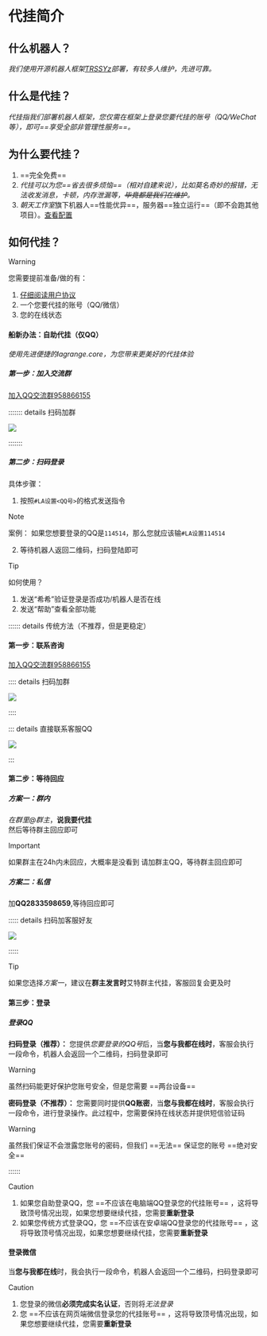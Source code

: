 # 代挂简介

## 什么机器人？
*我们使用开源机器人框架[TRSSYz](https://netlify.trss,me)部署，有较多人维护，先进可靠。*

## 什么是代挂？
*代挂指我们部署机器人框架，您仅需在框架上登录您要代挂的账号（QQ/WeChat等），即可==享受全部非管理性服务==。*

## 为什么要代挂？
1. ==完全免费==
2. *代挂可以为您==省去很多烦恼==（相对自建来说），比如莫名奇妙的报错，无法收发消息，卡顿，内存泄漏等，~~毕竟都是我们在维护~~。*
3. *朝天工作室*旗下机器人==性能优异==，服务器==独立运行==（即不会跑其他项目）。[查看配置](./sys)

## 如何代挂？

> [!warning]
> 您需要提前准备/做的有： <br>
> 1. [仔细阅读用户协议](/read)
> 2. 一个您要代挂的账号（QQ/微信）
> 3. 您的在线状态

#### 船新办法：自助代挂（仅QQ）
*使用先进便捷的lagrange.core，为您带来更美好的代挂体验*

##### 第一步：加入交流群
[加入QQ交流群958866155](https://qm.qq.com/q/W1mZPMN7Y4)

::::::: details 扫码加群

![](/group.png)

:::::::

##### 第二步：扫码登录
具体步骤：
1. 按照`#LA设置<QQ号>`的格式发送指令
> [!note]
> 案例：
> 如果您想要登录的QQ是`114514`，那么您就应该输`#LA设置114514`
2. 等待机器人返回二维码，扫码登陆即可

> [!tip]
> 如何使用？ <br>
> 1. 发送“希希”验证登录是否成功/机器人是否在线
> 2. 发送“帮助”查看全部功能

:::::: details 传统方法（不推荐，但是更稳定）

#### 第一步：联系咨询
[加入QQ交流群958866155](https://qm.qq.com/q/W1mZPMN7Y4)

:::: details 扫码加群

![](/group.png)

::::

::: details 直接联系客服QQ

![](/2833598659.png)

:::

#### 第二步：等待回应

##### 方案一：群内
*在群里@群主*，**说我要代挂**<br>
然后等待群主回应即可

> [!important]
> 如果群主在24h内未回应，大概率是没看到
> 请加群主QQ，等待群主回应即可

##### 方案二：私信

加**QQ2833598659**,等待回应即可

::::: details 扫码加客服好友

![](/2833598659.png)

:::::

> [!tip]
> 如果您选择*方案一*，建议在**群主发言时**艾特群主代挂，客服回复会更及时

#### 第三步：登录

##### 登录QQ

**扫码登录（推荐）：**
您提供*您要登录的QQ号*后，当**您与我都在线时**，客服会执行一段命令，机器人会返回一个二维码，扫码登录即可
> [!warning]
> 虽然扫码能更好保护您账号安全，但是您需要 ==两台设备== 

**密码登录（不推荐）：**
您需要同时提供**QQ账密**，当**您与我都在线时**，客服会执行一段命令，进行登录操作。此过程中，您需要保持在线状态并提供短信验证码

> [!warning]
> 虽然我们保证不会泄露您账号的密码，但我们 ==无法== 保证您的账号 ==绝对安全==

::::::

> [!caution]
> 1. 如果您自助登录QQ，您 ==不应该在电脑端QQ登录您的代挂账号== ，这将导致顶号情况出现，如果您想要继续代挂，您需要**重新登录**
> 2. 如果您传统方式登录QQ，您 ==不应该在安卓端QQ登录您的代挂账号== ，这将导致顶号情况出现，如果您想要继续代挂，您需要**重新登录**

#### 登录微信

当**您与我都在线**时，我会执行一段命令，机器人会返回一个二维码，扫码登录即可

> [!caution]
> 1. 您登录的微信**必须完成实名认证**，否则将*无法登录*
> 2. 您 ==不应该在网页端微信登录您的代挂账号== ，这将导致顶号情况出现，如果您想要继续代挂，您需要**重新登录**

<Share colorful />